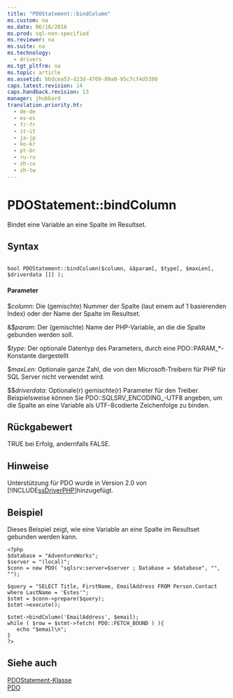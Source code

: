 ```yaml
---
title: "PDOStatement::bindColumn"
ms.custom: na
ms.date: 06/16/2016
ms.prod: sql-non-specified
ms.reviewer: na
ms.suite: na
ms.technology: 
  - drivers
ms.tgt_pltfrm: na
ms.topic: article
ms.assetid: bbdcea53-d23d-4769-89a0-95c7cf4d5390
caps.latest.revision: 14
caps.handback.revision: 13
manager: jhubbard
translation.priority.ht: 
  - de-de
  - es-es
  - fr-fr
  - it-it
  - ja-jp
  - ko-kr
  - pt-br
  - ru-ru
  - zh-cn
  - zh-tw
---
```

# PDOStatement::bindColumn
Bindet eine Variable an eine Spalte im Resultset.  
  
## Syntax  
  
```  
  
bool PDOStatement::bindColumn($column, &$param[, $type[, $maxLen[, $driverdata ]]] );  
```  
  
#### Parameter  
$*column*: Die \(gemischte\) Nummer der Spalte \(laut einem auf 1 basierenden Index\) oder der Name der Spalte im Resultset.  
  
&$*param*: Der \(gemischte\) Name der PHP-Variable, an die die Spalte gebunden werden soll.  
  
$*type*: Der optionale Datentyp des Parameters, durch eine PDO::PARAM\_\*-Konstante dargestellt  
  
$*maxLen*: Optionale ganze Zahl, die von den Microsoft-Treibern für PHP für SQL Server nicht verwendet wird.  
  
$$*driverdata*: Optionale\(r\) gemischte(r) Parameter für den Treiber. Beispielsweise können Sie PDO::SQLSRV\_ENCODING\_\-UTF8 angeben, um die Spalte an eine Variable als UTF-8codierte Zeichenfolge zu binden.  
  
## Rückgabewert  
TRUE bei Erfolg, andernfalls FALSE.  
  
## Hinweise  
Unterstützung für PDO wurde in Version 2.0 von [!INCLUDE[ssDriverPHP](../content/includes/ssDriverPHP_md.md)]hinzugefügt.  
  
## Beispiel  
Dieses Beispiel zeigt, wie eine Variable an eine Spalte im Resultset gebunden werden kann.  
  
```  
<?php  
$database = "AdventureWorks";  
$server = "(local)";  
$conn = new PDO( "sqlsrv:server=$server ; Database = $database", "", "");  
  
$query = "SELECT Title, FirstName, EmailAddress FROM Person.Contact where LastName = 'Estes'";  
$stmt = $conn->prepare($query);  
$stmt->execute();  
  
$stmt->bindColumn('EmailAddress', $email);  
while ( $row = $stmt->fetch( PDO::FETCH_BOUND ) ){  
   echo "$email\n";  
}  
?>  
```  
  
## Siehe auch  
[PDOStatement-Klasse](../content/PDOStatement-Class.md)  
[PDO](http://go.microsoft.com/fwlink/?LinkID=187441)  
  
